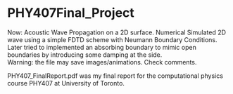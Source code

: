 # PHY407Final_Project
Now: Acoustic Wave Propagation on a 2D surface. 
Numerical Simulated 2D wave using a simple FDTD scheme with Neumann Boundary Conditions. 
Later tried to implemented an absorbing boundary to mimic open boundaries by introducing some damping at the side.  
Warning: the file may save images/animations. Check comments. 


PHY407_FinalReport.pdf was my final report for the computational physics course PHY407 at University of Toronto.

